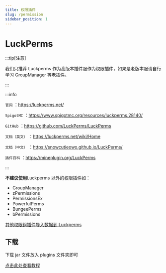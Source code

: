 ```yaml
---
title: 权限插件
slug: /permission
sidebar_position: 1
---
```


# LuckPerms

:::tip[注意]

我们只推荐 Luckperms 作为高版本插件服作为权限插件，如果是老版本服请自行学习 GroupManager 等老插件。

:::

:::info

`官网` ：https://luckperms.net/

`SpigotMC` ：https://www.spigotmc.org/resources/luckperms.28140/

`GitHub` ：https://github.com/LuckPerms/LuckPerms

`文档（英文）` ：https://luckperms.net/wiki/Home

`文档（中文）` ：https://snowcutieowo.github.io/LuckPerms/

`插件百科` ：https://mineplugin.org/LuckPerms

:::

**不建议使用**Luckperms 以外的权限插件如：

- GroupManager
- zPermissions
- PermissionsEx
- PowerfulPerms
- BungeePerms
- bPermissions

[其他权限组插件导入数据到 Luckperms](https://snowcutieowo.github.io/LuckPerms/#/how-to.migrate-from-other-plugins)

## 下载

下载 jar 文件放入 plugins 文件夹即可

[点击此处查看教程](https://snowcutieowo.github.io/LuckPerms/#/install-on-a-single-server)
